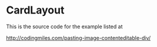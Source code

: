 CardLayout
==========
This is the source code for the example listed at

http://codingmiles.com/pasting-image-contenteditable-div/
